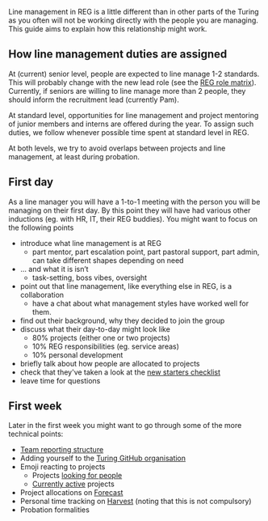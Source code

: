 Line management in REG is a little different than in other parts of the Turing as you often will not be working directly with the people you are managing. This guide aims to explain how this relationship might work.

## How line management duties are assigned

At (current) senior level, people are expected to line manage 1-2 standards. This will probably change with the new lead role (see the [REG role matrix](https://github.com/alan-turing-institute/Hut23/blob/master/development/REG-Roles-Matrix.md#line-managementmentoring)). Currently, if seniors are willing to line manage more than 2 people, they should inform the recruitment lead (currently Pam).

At standard level, opportunities for line management and project mentoring of junior members and interns are offered during the year. To assign such duties, we follow whenever possible time spent at standard level in REG.

At both levels, we try to avoid overlaps between projects and line management, at least during probation.

## First day

As a line manager you will have a 1-to-1 meeting with the person you will be managing on their first day. By this point they will have had various other inductions (eg. with HR, IT, their REG buddies). You might want to focus on the following points

- introduce what line management is at REG
    - part mentor, part escalation point, part pastoral support, part admin, can take different shapes depending on need
- ... and what it is isn’t
    - task-setting, boss vibes, oversight
- point out that line management, like everything else in REG, is a collaboration
    - have a chat about what management styles have worked well for them.
- find out their background, why they decided to join the group
- discuss what their day-to-day might look like
    - 80% projects (either one or two projects)
    - 10% REG responsibilities (eg. service areas)
    - 10% personal development
- briefly talk about how people are allocated to projects
- check that they've taken a look at the [new starters checklist](New-starter-checklist)
- leave time for questions

## First week

Later in the first week you might want to go through some of the more technical points:

- [Team reporting structure](Team-reporting-structure)
- Adding yourself to the [Turing GitHub organisation](https://turingcomplete.topdesk.net/tas/public/ssp/content/serviceflow?unid=3844fabf8b1c45ca9028758a350ff230)
- Emoji reacting to projects
    - Projects [looking for people](https://github.com/alan-turing-institute/Hut23/projects/2#column-2488036)
    - [Currently active](https://github.com/alan-turing-institute/Hut23/projects/2#column-1062281) projects
- Project allocations on [Forecast](https://forecastapp.com/974183/schedule/team)
- Personal time tracking on [Harvest](https://thealanturinginstitute.harvestapp.com/time/week) (noting that this is not compulsory)
- Probation formalities
